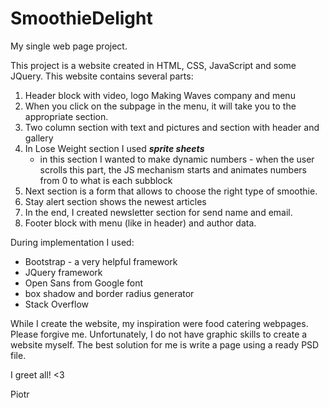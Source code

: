 # SmoothieDelight
My single web page project.

This project is a website created in HTML, CSS, JavaScript and some JQuery. This website contains several parts:
1. Header block with video, logo Making Waves company and menu
2. When you click on the subpage in the menu, it will take you to the appropriate section.
3. Two column section with text and pictures and section with header and gallery
5. In Lose Weight section I used ***sprite sheets***
    - in this section I wanted to make dynamic numbers - when the user scrolls this part, the JS mechanism starts and animates numbers from 0 to what is each subblock
6. Next section is a form that allows to choose the right type of smoothie.
7. Stay alert section shows the newest articles
8. In the end, I created newsletter section for send name and email.
9. Footer block with menu (like in header) and author data.

During implementation I used:
- Bootstrap - a very helpful framework
- JQuery framework
- Open Sans from Google font
- box shadow and border radius generator
- Stack Overflow

While I create the website, my inspiration were  food catering webpages.
Please forgive me. Unfortunately, I do not have graphic skills to create a website myself. The best solution for me is write a page using a ready PSD file.

I greet all! <3

Piotr
